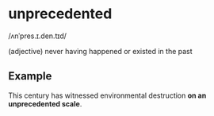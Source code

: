# unprecedented

/ʌnˈpres.ɪ.den.tɪd/

(adjective) never having happened or existed in the past

## Example

This century has witnessed environmental destruction **on an unprecedented scale**.
